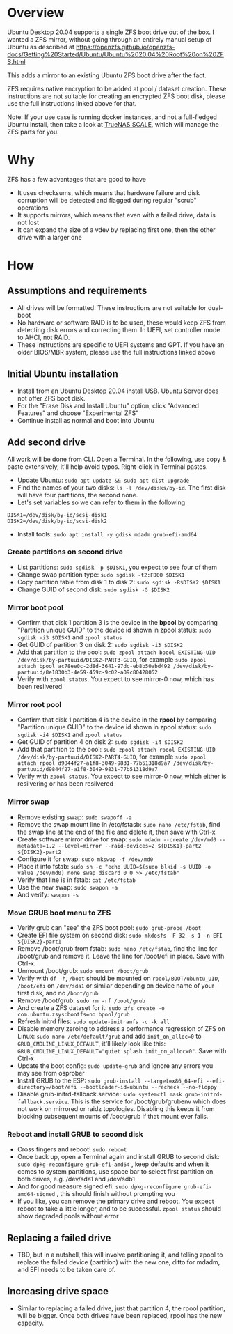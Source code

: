 # Overview

Ubuntu Desktop 20.04 supports a single ZFS boot drive out of the box. I wanted a ZFS mirror, without going through an entirely manual setup of Ubuntu as described at https://openzfs.github.io/openzfs-docs/Getting%20Started/Ubuntu/Ubuntu%2020.04%20Root%20on%20ZFS.html

This adds a mirror to an existing Ubuntu ZFS boot drive after the fact.

ZFS requires native encryption to be added at pool / dataset creation. These instructions are not suitable for creating an encrypted ZFS boot disk, please use the full instructions linked above for that.

Note: If your use case is running docker instances, and not a full-fledged Ubuntu install, then take a look at [TrueNAS SCALE](https://www.truenas.com/truenas-scale/), which will manage the ZFS parts for you.

# Why

ZFS has a few advantages that are good to have
- It uses checksums, which means that hardware failure and disk corruption will be detected and flagged during regular "scrub" operations
- It supports mirrors, which means that even with a failed drive, data is not lost
- It can expand the size of a vdev by replacing first one, then the other drive with a larger one

# How

## Assumptions and requirements

- All drives will be formatted. These instructions are not suitable for dual-boot
- No hardware or software RAID is to be used, these would keep ZFS from detecting disk errors and correcting them. In UEFI, set controller mode
to AHCI, not RAID.
- These instructions are specific to UEFI systems and GPT. If you have an older BIOS/MBR system, please use the full instructions linked above

## Initial Ubuntu installation

- Install from an Ubuntu Desktop 20.04 install USB. Ubuntu Server does not offer ZFS boot disk.
- For the "Erase Disk and Install Ubuntu" option, click "Advanced Features" and choose "Experimental ZFS"
- Continue install as normal and boot into Ubuntu

## Add second drive

All work will be done from CLI. Open a Terminal. In the following, use copy & paste extensively, it'll help avoid typos. Right-click in Terminal pastes.

- Update Ubuntu: `sudo apt update && sudo apt dist-upgrade`
- Find the names of your two disks: `ls -l /dev/disks/by-id`. The first disk will have four partitions, the second none.
- Let's set variables so we can refer to them in the following
```
DISK1=/dev/disk/by-id/scsi-disk1
DISK2=/dev/disk/by-id/scsi-disk2
```
- Install tools: `sudo apt install -y gdisk mdadm grub-efi-amd64`

### Create partitions on second drive

- List partitions: `sudo sgdisk -p $DISK1`, you expect to see four of them
- Change swap partition type: `sudo sgdisk -t2:FD00 $DISK1`
- Copy partition table from disk 1 to disk 2: `sudo sgdisk -R$DISK2 $DISK1`
- Change GUID of second disk: `sudo sgdisk -G $DISK2`

### Mirror boot pool

- Confirm that disk 1 partition 3 is the device in the **bpool** by comparing "Partition unique GUID" to the device id shown in zpool status: `sudo sgdisk -i3 $DISK1` and `zpool status`
- Get GUID of partition 3 on disk 2: `sudo sgdisk -i3 $DISK2`
- Add that partition to the pool: `sudo zpool attach bpool EXISTING-UID /dev/disk/by-partuuid/DISK2-PART3-GUID`, for example `sudo zpool attach bpool ac78ee0c-2d8d-3641-97dc-eb8b50abd492 /dev/disk/by-partuuid/8e1830b3-4e59-459c-9c02-a09c80428052`
- Verify with `zpool status`. You expect to see mirror-0 now, which has been resilvered

### Mirror root pool

- Confirm that disk 1 partition 4 is the device in the **rpool** by comparing "Partition unique GUID" to the device id shown in zpool status: `sudo sgdisk -i4 $DISK1` and `zpool status`
- Get GUID of partition 4 on disk 2: `sudo sgdisk -i4 $DISK2`
- Add that partition to the pool: `sudo zpool attach rpool EXISTING-UID /dev/disk/by-partuuid/DISK2-PART4-GUID`, for example `sudo zpool attach rpool d9844f27-a1f8-3049-9831-77b51318d9a7 /dev/disk/by-partuuid/d9844f27-a1f8-3049-9831-77b51318d9a7`
- Verify with `zpool status`. You expect to see mirror-0 now, which either is resilvering or has been resilvered

### Mirror swap

- Remove existing swap: `sudo swapoff -a`
- Remove the swap mount line in /etc/fstasb: `sudo nano /etc/fstab`, find the swap line at the end of the file and delete it, then save with Ctrl-x
- Create software mirror drive for swap: `sudo mdadm --create /dev/md0 --metadata=1.2 --level=mirror --raid-devices=2 ${DISK1}-part2 ${DISK2}-part2`
- Configure it for swap: `sudo mkswap -f /dev/md0`
- Place it into fstab: `sudo sh -c "echo UUID=$(sudo blkid -s UUID -o value /dev/md0) none swap discard 0 0 >> /etc/fstab"`
- Verify that line is in fstab: `cat /etc/fstab`
- Use the new swap: `sudo swapon -a`
- And verify: `swapon -s`

### Move GRUB boot menu to ZFS

- Verify grub can "see" the ZFS boot pool: `sudo grub-probe /boot`
- Create EFI file system on second disk: `sudo mkdosfs -F 32 -s 1 -n EFI ${DISK2}-part1`
- Remove /boot/grub from fstab: `sudo nano /etc/fstab`, find the line for /boot/grub and remove it. Leave the line for /boot/efi in place. Save with Ctrl-x.
- Unmount /boot/grub: `sudo umount /boot/grub`
- Verify with `df -h`, `/boot` should be mounted on `rpool/BOOT/ubuntu_UID`, `/boot/efi` on `/dev/sda1` or similar depending on device name of your first disk, and no `/boot/grub`
- Remove /boot/grub: `sudo rm -rf /boot/grub`
- And create a ZFS dataset for it: `sudo zfs create -o com.ubuntu.zsys:bootfs=no bpool/grub`
- Refresh initrd files: `sudo update-initramfs -c -k all`
- Disable memory zeroing to address a performance regression of ZFS on Linux: `sudo nano /etc/default/grub` and add `init_on_alloc=0` to `GRUB_CMDLINE_LINUX_DEFAULT`, it'll likely look like this: `GRUB_CMDLINE_LINUX_DEFAULT="quiet splash init_on_alloc=0"`. Save with Ctrl-x
- Update the boot config: `sudo update-grub` and ignore any errors you may see from osprober
- Install GRUB to the ESP: `sudo grub-install --target=x86_64-efi --efi-directory=/boot/efi --bootloader-id=ubuntu --recheck --no-floppy`
- Disable grub-initrd-fallback.service: `sudo systemctl mask grub-initrd-fallback.service`. This is the service for /boot/grub/grubenv which does not work on mirrored or raidz topologies. Disabling this keeps it from blocking subsequent mounts of /boot/grub if that mount ever fails.

### Reboot and install GRUB to second disk

- Cross fingers and reboot! `sudo reboot`
- Once back up, open a Terminal again and install GRUB to second disk: `sudo dpkg-reconfigure grub-efi-amd64` , keep defaults and when it comes to system partitions, use space bar to select
first partition on both drives, e.g. /dev/sda1 and /dev/sdb1
- And for good measure signed efi: `sudo dpkg-reconfigure grub-efi-amd64-signed` , this should finish without prompting you
- If you like, you can remove the primary drive and reboot. You expect reboot to take a little longer, and to be successful. `zpool status` should show degraded pools without error


## Replacing a failed drive

- TBD, but in a nutshell, this will involve partitioning it, and telling zpool to replace the failed device (partition) with the new one, ditto for mdadm, and EFI needs to be taken care of.

## Increasing drive space

- Similar to replacing a failed drive, just that partition 4, the rpool partition, will be bigger. Once both drives have been replaced, rpool has the new capacity.
